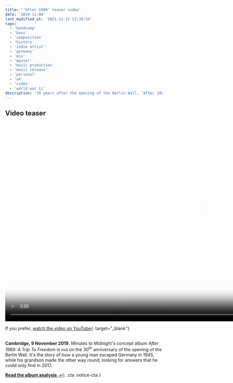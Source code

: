 ```yaml
---
title: '‘After 1989’ teaser video'
date: '2019-11-08'
last_modified_at: '2021-11-12 23:30:54'
tags:
  - 'bandcamp'
  - 'bass'
  - 'composition'
  - 'history'
  - 'indie artist'
  - 'germany'
  - 'mix'
  - 'master'
  - 'music production'
  - 'music release'
  - 'personal'
  - 'uk'
  - 'video'
  - 'world war ii'
description: '30 years after the opening of the Berlin Wall, ‘After 1989’ is a real-life story about imprisonment and liberty. Watch the video teaser.'
---
```

## Video teaser

<video controls src="{{ site.url }}/assets/videos/music-video-after-1989-teaser.mp4"
  poster="{{ site.url }}/assets/videos/music-video-after-1989-teaser.jpg"
  width="1280">
  Sorry, your browser doesn't support embedded videos, but you can <a href="{{ site.url }}/assets/videos/music-video-after-1989-teaser.mp4">download it</a> and watch it with your favorite video player.
</video>

If you prefer, [watch the video on YouTube](https://youtu.be/q148xmdgHrY){: target="_blank"}<br><br>

**Cambridge, 9 November 2019**. Minutes to Midnight's concept album _After 1989: A Trip To Freedom_ is out on the 30<sup>th</sup> anniversary of the opening of the Berlin Wall. It's the story of how a young man escaped Germany in 1945, while his grandson made the other way round, looking for answers that he could only find in 2017.

[**Read the album analysis**&nbsp;&rarr;](/blog/after-1989/){: .cta .notice-cta }